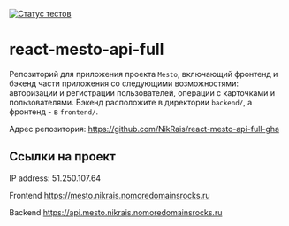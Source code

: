 [![Статус тестов](../../actions/workflows/tests.yml/badge.svg)](../../actions/workflows/tests.yml)

# react-mesto-api-full
Репозиторий для приложения проекта `Mesto`, включающий фронтенд и бэкенд части приложения со следующими возможностями: авторизации и регистрации пользователей, операции с карточками и пользователями. Бэкенд расположите в директории `backend/`, а фронтенд - в `frontend/`. 

Адрес репозитория: https://github.com/NikRais/react-mesto-api-full-gha

## Ссылки на проект

IP address: 51.250.107.64

Frontend https://mesto.nikrais.nomoredomainsrocks.ru

Backend https://api.mesto.nikrais.nomoredomainsrocks.ru
